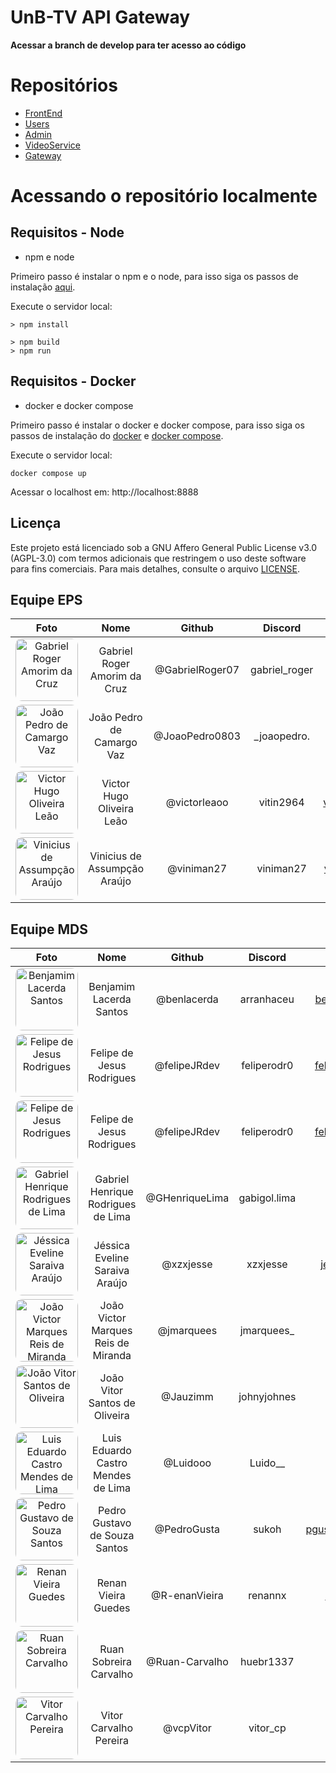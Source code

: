 # UnB-TV API Gateway

**Acessar a branch de develop para ter acesso ao código**

# Repositórios

- [FrontEnd](https://github.com/fga-eps-mds/2024.1-UnB-TV-Frontend)
- [Users](https://github.com/fga-eps-mds/2024.1-UnB-TV-Users)
- [Admin](https://github.com/fga-eps-mds/2024.1-UnB-TV-Admin)
- [VideoService](https://github.com/fga-eps-mds/2024.1-UnB-TV-VideoService)
- [Gateway](https://github.com/fga-eps-mds/2024.1-UnB-TV-API-Gateway)

# Acessando o repositório localmente

## Requisitos - Node

- npm e node

Primeiro passo é instalar o npm e o node, para isso siga os passos de instalação [aqui](https://docs.npmjs.com/downloading-and-installing-node-js-and-npm?ref=sfeir.dev).

Execute o servidor local:

```
> npm install

> npm build
> npm run
```

## Requisitos - Docker

-   docker e docker compose

Primeiro passo é instalar o docker e docker compose, para isso siga os passos de instalação do [docker](https://docs.docker.com/engine/install/) e [docker compose](https://docs.docker.com/compose/install/).

Execute o servidor local:

```
docker compose up
```

Acessar o localhost em: http://localhost:8888

## Licença

Este projeto está licenciado sob a GNU Affero General Public License v3.0 (AGPL-3.0) com termos adicionais que restringem o uso deste software para fins comerciais. Para mais detalhes, consulte o arquivo [LICENSE](./LICENSE).

## Equipe EPS

| Foto | Nome | Github | Discord | Email | Matrícula |
|:----:|:----:|:------:|:-------:|:-----:|:---------:|
| <img width="100px" style="border-radius:10%" src="https://github.com/GabrielRoger07.png" alt="Gabriel Roger Amorim da Cruz"> | Gabriel Roger Amorim da Cruz | @GabrielRoger07 | gabriel_roger | gabrielroger4203@gmail.com | 200018248 |
| <img width="100px" style="border-radius:10%" src="https://github.com/JoaoPedro0803.png" alt="João Pedro de Camargo Vaz"> | João Pedro de Camargo Vaz | @JoaoPedro0803 | _joaopedro. | joaopedrocvaz@gmail.com | 200020650 |
| <img width="100px" style="border-radius:10%" src="https://github.com/victorleaoo.png" alt="Victor Hugo Oliveira Leão"> | Victor Hugo Oliveira Leão | @victorleaoo | vitin2964 | victor.pessoal1203@gmail.com | 200028367 |
| <img width="100px" style="border-radius:10%" src="https://github.com/viniman27.png" alt="Vinicius de Assumpção Araújo"> | Vinicius de Assumpção Araújo | @viniman27 | viniman27 | viniciusdearaujo27@gmail.com | 200028472 |

## Equipe MDS

| Foto | Nome | Github | Discord | Email | Matrícula |
|:----:|:----:|:------:|:-------:|:-----:|:---------:|
| <img width="100px" style="border-radius:10%" src="https://github.com/benlacerda.png" alt="Benjamim Lacerda Santos"> | Benjamim Lacerda Santos | @benlacerda | arranhaceu | benjamim.lacerda16@gmail.com | 200062123 |
| <img width="100px" style="border-radius:10%" src="https://github.com/felipeJRdev.png" alt="Felipe de Jesus Rodrigues"> | Felipe de Jesus Rodrigues | @felipeJRdev | feliperodr0 | felipe123rodrigues1@gmail.com | 211062867 |
| <img width="100px" style="border-radius:10%" src="https://github.com/felipeJRdev.png" alt="Felipe de Jesus Rodrigues"> | Felipe de Jesus Rodrigues | @felipeJRdev | feliperodr0 | felipe123rodrigues1@gmail.com | 211062867 |
| <img width="100px" style="border-radius:10%" src="https://github.com/GHenriqueLima.png" alt="Gabriel Henrique Rodrigues de Lima"> | Gabriel Henrique Rodrigues de Lima  | @GHenriqueLima | gabigol.lima | ghrl2003@gmail.com | 221022284 |
| <img width="100px" style="border-radius:10%" src="https://github.com/xzxjesse.png" alt="Jéssica Eveline Saraiva Araújo"> | Jéssica Eveline Saraiva Araújo  | @xzxjesse | xzxjesse | jessicaeveline121@gmail.com | 221022319 |
| <img width="100px" style="border-radius:10%" src="https://github.com/jmarquees.png" alt="João Victor Marques Reis de Miranda"> | João Victor Marques Reis de Miranda  | @jmarquees | jmarquees_ | rreisjoao@gmail.com | 200058576 |
| <img width="100px" style="border-radius:10%" src="https://github.com/Jauzimm.png" alt="João Vitor Santos de Oliveira"> | João Vitor Santos de Oliveira  | @Jauzimm | johnyjohnes | joaovitorso071@gmail.com | 221022337 |
| <img width="100px" style="border-radius:10%" src="https://github.com/Luidooo.png" alt="Luis Eduardo Castro Mendes de Lima"> | Luis Eduardo Castro Mendes de Lima  | @Luidooo | Luido__ | eng.limaluis@gmail.com | 221008285 |
| <img width="100px" style="border-radius:10%" src="https://github.com/PedroGusta.png" alt="Pedro Gustavo de Souza Santos"> | Pedro Gustavo de Souza Santos  | @PedroGusta | sukoh | pgustavodesouzasantos@gmail.com  | 221008605 |
| <img width="100px" style="border-radius:10%" src="https://github.com/R-enanVieira.png" alt="Renan Vieira Guedes"> | Renan Vieira Guedes  | @R-enanVieira | renannx | renanv.guedes7@gmail.com  | 221031363 |
| <img width="100px" style="border-radius:10%" src="https://github.com/Ruan-Carvalho.png" alt="Ruan Sobreira Carvalho"> | Ruan Sobreira Carvalho  | @Ruan-Carvalho | huebr1337 | ruansobreira11@gmail.com | 211043763 |
| <img width="100px" style="border-radius:10%" src="https://github.com/vcpVitor.png" alt="Vitor Carvalho Pereira"> | Vitor Carvalho Pereira  | @vcpVitor | vitor_cp | vitorpereira032@gmail.com | 211062615 |
